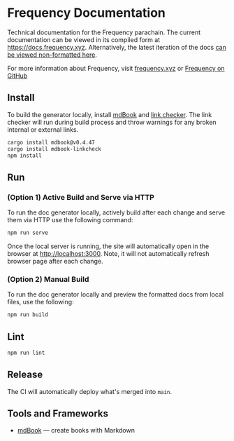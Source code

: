 # Frequency Documentation

Technical documentation for the Frequency parachain.
The current documentation can be viewed in its compiled form at https://docs.frequency.xyz.
Alternatively, the latest iteration of the docs [can be viewed
non-formatted here](https://github.com/frequency-chain/docs/tree/main/pages).

For more information about Frequency, visit [frequency.xyz](https://www.frequency.xyz)
or [Frequency on GitHub](https://github.com/frequency-chain/frequency)

## Install

To build the generator locally, install [mdBook](https://github.com/rust-lang/mdBook.git)
and [link checker](https://github.com/Michael-F-Bryan/mdbook-linkcheck). The link checker will run during build process and throw warnings for any broken internal
or external links.

```bash
cargo install mdbook@v0.4.47
cargo install mdbook-linkcheck
npm install
```

## Run

### (Option 1) Active Build and Serve via HTTP

To run the doc generator locally, actively build after each change and serve them
via HTTP use the following command:

```bash
npm run serve
```

Once the local server is running, the site will automatically open
in the browser at <http://localhost:3000>. Note, it will not automatically refresh
browser page after each change.

### (Option 2) Manual Build

To run the doc generator locally and preview the formatted docs from local files, use the following:

```bash
npm run build
```

## Lint

```sh
npm run lint
```

## Release

The CI will automatically deploy what's merged into `main`.

## Tools and Frameworks

- [mdBook](https://rust-lang.github.io/mdBook/) — create books with Markdown
